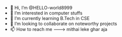 - 👋 Hi, I’m @HELLO-world8999
- 👀 I’m interested in computer stuffs
- 🌱 I’m currently learning B.Tech in CSE
- 💞️ I’m looking to collaborate on noteworthy projects
- 📫 How to reach me ---> mithai leke ghar aja

<!---
HELLO-world8999/HELLO-world8999 is a ✨ special ✨ repository because its `README.md` (this file) appears on your GitHub profile.
You can click the Preview link to take a look at your changes.
--->
